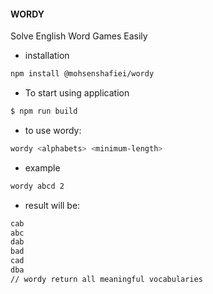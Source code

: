#### WORDY
Solve English Word Games Easily

- installation
```bash
npm install @mohsenshafiei/wordy
```
- To start using application
```bash
$ npm run build
```
- to use wordy:
```bash
wordy <alphabets> <minimum-length>
```
- example
```bash
wordy abcd 2
```
- result will be:
```bash
cab
abc
dab
bad
cad
dba
// wordy return all meaningful vocabularies
```
